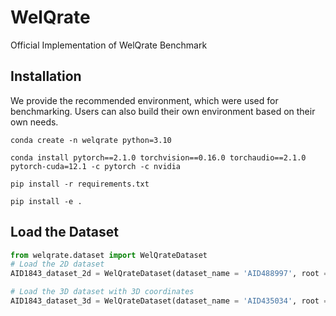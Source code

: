 # WelQrate
Official Implementation of WelQrate Benchmark


## Installation
We provide the recommended environment, which were used for benchmarking. Users can also build their own environment based on their own needs.
```
conda create -n welqrate python=3.10
```

```
conda install pytorch==2.1.0 torchvision==0.16.0 torchaudio==2.1.0 pytorch-cuda=12.1 -c pytorch -c nvidia
```

```
pip install -r requirements.txt
```

```
pip install -e .
```


## Load the Dataset

```python
from welqrate.dataset import WelQrateDataset
# Load the 2D dataset
AID1843_dataset_2d = WelQrateDataset(dataset_name = 'AID488997', root =f'./datasets', mol_repr ='2dmol')

# Load the 3D dataset with 3D coordinates
AID1843_dataset_3d = WelQrateDataset(dataset_name = 'AID435034', root =f'./datasets', mol_repr ='3dmol')

```

